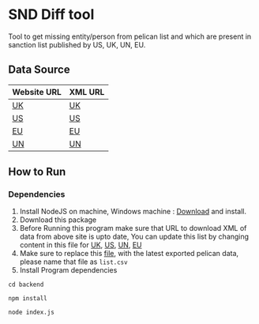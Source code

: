 # SND Diff tool
Tool to get missing entity/person from pelican list and which are present in sanction list published by US, UK, UN, EU.

## Data Source
| Website URL                                                                                                                             | XML URL                                                                                                                             |
|-----------------------------------------------------------------------------------------------------------------------------------------|-------------------------------------------------------------------------------------------------------------------------------------|
| [UK](https://www.gov.uk/government/publications/the-uk-sanctions-list)                                                                  | [UK](https://assets.publishing.service.gov.uk/government/uploads/system/uploads/attachment_data/file/1141733/UK_Sanctions_List.xml) |
| [US](https://home.treasury.gov/policy-issues/financial-sanctions/specially-designated-nationals-list-data-formats-data-schemas)         | [US](https://www.treasury.gov/ofac/downloads/sdn.xml)                                                                               |
| [EU](https://data.europa.eu/data/datasets/consolidated-list-of-persons-groups-and-entities-subject-to-eu-financial-sanctions?locale=en) | [EU](https://webgate.ec.europa.eu/fsd/fsf/public/files/xmlFullSanctionsList_1_1/content?token=dG9rZW4tMjAxNw)                       |
| [UN](https://www.un.org/securitycouncil/content/un-sc-consolidated-list)                                                                | [UN](https://scsanctions.un.org/resources/xml/en/consolidated.xml)                                                                  |

## How to Run
### Dependencies
1. Install NodeJS on machine, Windows machine : [Download](https://nodejs.org/download/release/v16.19.1/node-v16.19.1-x86.msi) and install.
2. Download this package
3. Before Running this program make sure that URL to download XML of data from above site is upto date, You can update this list by changing content in this file for [UK](https://github.com/akm14889/sdn-diff/blob/main/backend/env.js#L4), [US](https://github.com/akm14889/sdn-diff/blob/main/backend/env.js#L9), [UN](https://github.com/akm14889/sdn-diff/blob/main/backend/env.js#L14), [EU](https://github.com/akm14889/sdn-diff/blob/main/backend/env.js#L20)
4. Make sure to replace this [file](https://github.com/akm14889/sdn-diff/blob/main/backend/data/currentPelicanList/list.csv), with the latest exported pelican data, please name that file as `list.csv` 
5. Install Program dependencies 
```
cd backend
```
```
npm install
```
```
node index.js

```
